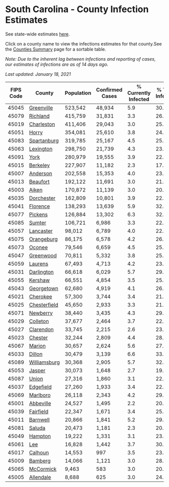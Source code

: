 # South Carolina - County Infection Estimates

See state-wide estimates [here](/infections/us-sc).

Click on a county name to view the infections estimates for that county.See the [Counties Summary](/infections/summary-counties) page for a sortable table.

*Note: Due to the inherent lag between infections and reporting of cases, our estimates of infections are as of 14 days ago.*

*Last updated: January 18, 2021*

|   FIPS Code |                       County |   Population |   Confirmed Cases |   % Currently Infected |   % Total Infected |
|-------------|------------------------------|--------------|-------------------|------------------------|--------------------|
|       45045 |     [Greenville](greenville) |      523,542 |            48,934 |                    5.9 |               30.5 |
|       45079 |         [Richland](richland) |      415,759 |            31,831 |                    3.3 |               26.1 |
|       45019 |     [Charleston](charleston) |      411,406 |            29,043 |                    3.0 |               25.6 |
|       45051 |               [Horry](horry) |      354,081 |            25,610 |                    3.8 |               24.7 |
|       45083 |   [Spartanburg](spartanburg) |      319,785 |            25,167 |                    4.5 |               25.1 |
|       45063 |       [Lexington](lexington) |      298,750 |            21,739 |                    4.3 |               23.7 |
|       45091 |                 [York](york) |      280,979 |            19,555 |                    3.9 |               22.1 |
|       45015 |         [Berkeley](berkeley) |      227,907 |            11,182 |                    2.3 |               17.2 |
|       45007 |         [Anderson](anderson) |      202,558 |            15,353 |                    4.0 |               23.7 |
|       45013 |         [Beaufort](beaufort) |      192,122 |            11,691 |                    3.0 |               21.4 |
|       45003 |               [Aiken](aiken) |      170,872 |            11,139 |                    3.0 |               20.7 |
|       45035 |     [Dorchester](dorchester) |      162,809 |            10,801 |                    3.9 |               22.1 |
|       45041 |         [Florence](florence) |      138,293 |            13,639 |                    5.9 |               32.5 |
|       45077 |           [Pickens](pickens) |      126,884 |            13,302 |                    6.3 |               32.7 |
|       45085 |             [Sumter](sumter) |      106,721 |             6,986 |                    3.3 |               22.8 |
|       45057 |       [Lancaster](lancaster) |       98,012 |             6,789 |                    4.0 |               22.1 |
|       45075 |     [Orangeburg](orangeburg) |       86,175 |             6,578 |                    4.2 |               26.1 |
|       45073 |             [Oconee](oconee) |       79,546 |             6,659 |                    4.5 |               25.8 |
|       45047 |       [Greenwood](greenwood) |       70,811 |             5,332 |                    3.8 |               25.0 |
|       45059 |           [Laurens](laurens) |       67,493 |             4,713 |                    4.2 |               23.0 |
|       45031 |     [Darlington](darlington) |       66,618 |             6,029 |                    5.7 |               29.2 |
|       45055 |           [Kershaw](kershaw) |       66,551 |             4,854 |                    3.5 |               25.4 |
|       45043 |     [Georgetown](georgetown) |       62,680 |             4,919 |                    4.1 |               26.3 |
|       45021 |         [Cherokee](cherokee) |       57,300 |             3,744 |                    3.4 |               21.0 |
|       45025 | [Chesterfield](chesterfield) |       45,650 |             2,933 |                    3.3 |               21.3 |
|       45071 |         [Newberry](newberry) |       38,440 |             3,435 |                    4.3 |               29.5 |
|       45029 |         [Colleton](colleton) |       37,677 |             2,464 |                    3.7 |               22.2 |
|       45027 |       [Clarendon](clarendon) |       33,745 |             2,215 |                    2.6 |               23.6 |
|       45023 |           [Chester](chester) |       32,244 |             2,809 |                    4.4 |               28.5 |
|       45067 |             [Marion](marion) |       30,657 |             2,624 |                    5.6 |               27.6 |
|       45033 |             [Dillon](dillon) |       30,479 |             3,139 |                    6.6 |               33.2 |
|       45089 | [Williamsburg](williamsburg) |       30,368 |             2,905 |                    5.7 |               32.3 |
|       45053 |             [Jasper](jasper) |       30,073 |             1,648 |                    2.7 |               19.1 |
|       45087 |               [Union](union) |       27,316 |             1,860 |                    3.1 |               22.3 |
|       45037 |       [Edgefield](edgefield) |       27,260 |             1,933 |                    3.4 |               22.7 |
|       45069 |         [Marlboro](marlboro) |       26,118 |             2,343 |                    4.2 |               29.2 |
|       45001 |       [Abbeville](abbeville) |       24,527 |             1,495 |                    2.2 |               20.1 |
|       45039 |       [Fairfield](fairfield) |       22,347 |             1,671 |                    3.4 |               25.5 |
|       45011 |         [Barnwell](barnwell) |       20,866 |             1,841 |                    5.2 |               29.0 |
|       45081 |             [Saluda](saluda) |       20,473 |             1,181 |                    2.3 |               20.6 |
|       45049 |           [Hampton](hampton) |       19,222 |             1,331 |                    3.1 |               23.4 |
|       45061 |                   [Lee](lee) |       16,828 |             1,442 |                    3.7 |               30.0 |
|       45017 |           [Calhoun](calhoun) |       14,553 |               997 |                    3.5 |               23.7 |
|       45009 |           [Bamberg](bamberg) |       14,066 |             1,121 |                    3.0 |               28.5 |
|       45065 |       [McCormick](mccormick) |        9,463 |               583 |                    3.0 |               20.0 |
|       45005 |       [Allendale](allendale) |        8,688 |               625 |                    3.0 |               24.8 |